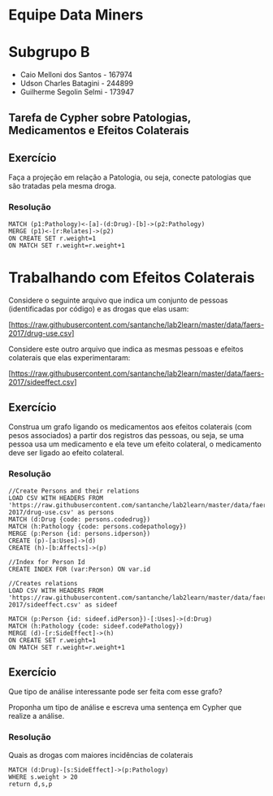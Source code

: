 # Equipe Data Miners

# Subgrupo B
* Caio Melloni dos Santos - 167974
* Udson Charles Batagini - 244899
* Guilherme Segolin Selmi - 173947

## Tarefa de Cypher sobre Patologias, Medicamentos e Efeitos Colaterais

## Exercício

Faça a projeção em relação a Patologia, ou seja, conecte patologias que são tratadas pela mesma droga.

### Resolução
~~~cypher
MATCH (p1:Pathology)<-[a]-(d:Drug)-[b]->(p2:Pathology)
MERGE (p1)<-[r:Relates]->(p2)
ON CREATE SET r.weight=1
ON MATCH SET r.weight=r.weight+1
~~~

# Trabalhando com Efeitos Colaterais

Considere o seguinte arquivo que indica um conjunto de pessoas (identificadas por código) e as drogas que elas usam:

[https://raw.githubusercontent.com/santanche/lab2learn/master/data/faers-2017/drug-use.csv]

Considere este outro arquivo que indica as mesmas pessoas e efeitos colaterais que elas experimentaram:

[https://raw.githubusercontent.com/santanche/lab2learn/master/data/faers-2017/sideeffect.csv]

## Exercício

Construa um grafo ligando os medicamentos aos efeitos colaterais (com pesos associados) a partir dos registros das pessoas, ou seja, se uma pessoa usa um medicamento e ela teve um efeito colateral, o medicamento deve ser ligado ao efeito colateral.

### Resolução
~~~cypher
//Create Persons and their relations
LOAD CSV WITH HEADERS FROM 'https://raw.githubusercontent.com/santanche/lab2learn/master/data/faers-2017/drug-use.csv' as persons
MATCH (d:Drug {code: persons.codedrug})
MATCH (h:Pathology {code: persons.codepathology})
MERGE (p:Person {id: persons.idperson})
CREATE (p)-[a:Uses]->(d)
CREATE (h)-[b:Affects]->(p)
~~~
~~~cypher
//Index for Person Id
CREATE INDEX FOR (var:Person) ON var.id
~~~
~~~cypher
//Creates relations
LOAD CSV WITH HEADERS FROM 'https://raw.githubusercontent.com/santanche/lab2learn/master/data/faers-2017/sideeffect.csv' as sideef

MATCH (p:Person {id: sideef.idPerson})-[:Uses]->(d:Drug)
MATCH (h:Pathology {code: sideef.codePathology})
MERGE (d)-[r:SideEffect]->(h)
ON CREATE SET r.weight=1
ON MATCH SET r.weight=r.weight+1
~~~

## Exercício

Que tipo de análise interessante pode ser feita com esse grafo?

Proponha um tipo de análise e escreva uma sentença em Cypher que realize a análise.

### Resolução

Quais as drogas com maiores incidências de colaterais
~~~cypher
MATCH (d:Drug)-[s:SideEffect]->(p:Pathology)
WHERE s.weight > 20
return d,s,p
~~~
